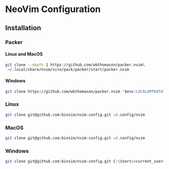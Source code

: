 # NeoVim Configuration

## Installation 
### Packer
#### Linux and MacOS
```bash
git clone --depth 1 https://github.com/wbthomason/packer.nvim\
 ~/.local/share/nvim/site/pack/packer/start/packer.nvim
```
#### Windows
```bash
git clone https://github.com/wbthomason/packer.nvim "$env:LOCALAPPDATA\nvim-data\site\pack\packer\start\packer.nvim"
```

### Linux

```bash
git clone git@github.com:binsim/nvim-config.git ~/.config/nvim
```

### MacOS

```bash
git clone git@github.com:binsim/nvim-config.git ~/.config/nvim
```

### Windows

```bash
git clone git@github.com:binsim/nvim-config.git C:\Users\<current_user>\AppData\Local\nvim
```
